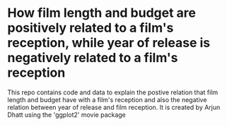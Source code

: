# How film length and budget are positively related to a film's reception, while year of release is negatively related to a film's reception

This repo contains code and data to explain the postive relation that film length and budget have with a film's reception and also the negative relation between year of release and film reception. It is created by Arjun Dhatt using the 'ggplot2' movie package

